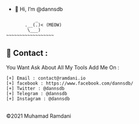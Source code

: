 - 👋 Hi, I’m @dannsdb

```
           _
       .__(.)< (MEOW)
        \___)   
~~~~~~~~~~~~~~~~~~
```

📧 Contact :
------
You Want Ask About All My Tools Add Me On :
```
[+] Email : contact@ramdani.io
[+] facebook : https://www.facebook.com/dannsdb/
[+] Twitter : @dannsdb
[+] Telegram : @dannsdb
[+] Instagram : @dannsdb
```

<br>©2021 Muhamad Ramdani

<!---
dannsdb/dannsdb is a ✨ special ✨ repository because its `README.md` (this file) appears on your GitHub profile.
You can click the Preview link to take a look at your changes.
--->
